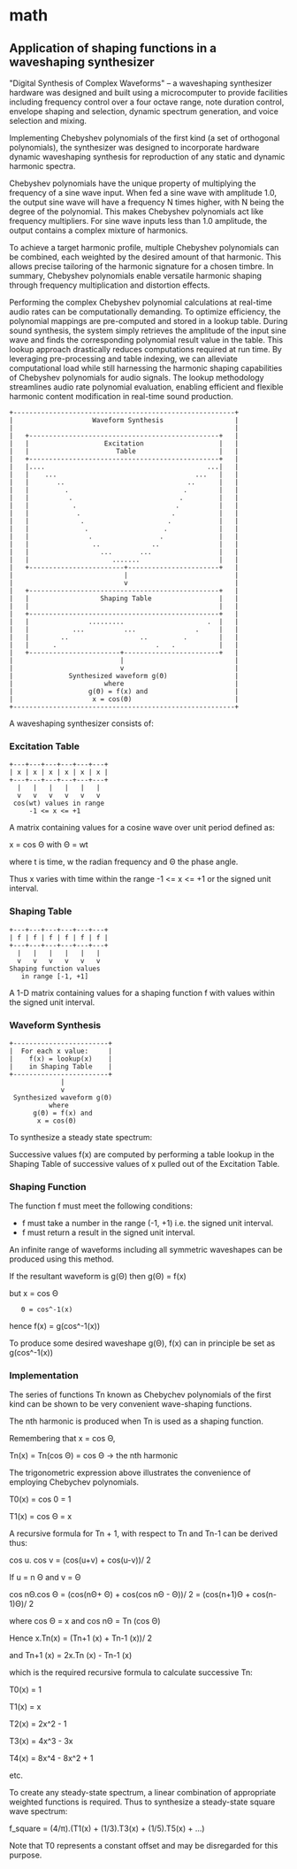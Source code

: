 # math

## Application of shaping functions in a waveshaping synthesizer 
"Digital Synthesis of Complex Waveforms" – a waveshaping synthesizer hardware was designed and built using a microcomputer to provide facilities including frequency control over a four octave range, note duration control, envelope shaping and selection, dynamic spectrum generation, and voice selection and mixing.

Implementing Chebyshev polynomials of the first kind (a set of orthogonal polynomials), the synthesizer was designed to incorporate hardware dynamic waveshaping synthesis for reproduction of any static and dynamic harmonic spectra.

Chebyshev polynomials have the unique property of multiplying the frequency of a sine wave input. When fed a sine wave with amplitude 1.0, the output sine wave will have a frequency N times higher, with N being the degree of the polynomial. This makes Chebyshev polynomials act like frequency multipliers. For sine wave inputs less than 1.0 amplitude, the output contains a complex mixture of harmonics. 

To achieve a target harmonic profile, multiple Chebyshev polynomials can be combined, each weighted by the desired amount of that harmonic. This allows precise tailoring of the harmonic signature for a chosen timbre. In summary, Chebyshev polynomials enable versatile harmonic shaping through frequency multiplication and distortion effects.

Performing the complex Chebyshev polynomial calculations at real-time audio rates can be computationally demanding. To optimize efficiency, the polynomial mappings are pre-computed and stored in a lookup table. During sound synthesis, the system simply retrieves the amplitude of the input sine wave and finds the corresponding polynomial result value in the table. This lookup approach drastically reduces computations required at run time. By leveraging pre-processing and table indexing, we can alleviate computational load while still harnessing the harmonic shaping capabilities of Chebyshev polynomials for audio signals. The lookup methodology streamlines audio rate polynomial evaluation, enabling efficient and flexible harmonic content modification in real-time sound production.


    +--------------------------------------------------------+
    |                    Waveform Synthesis                  |
    |                                                        |
    |   +------------------------------------------------+   |
    |   |                   Excitation                   |   |
    |   |                      Table                     |   |
    |   +------------------------------------------------+   |
    |   |....                                         ...|   |
    |   |    ...                                   ...   |   |
    |   |       ..                               ..      |   |
    |   |         .                             .        |   |
    |   |          .                           .         |   |
    |   |           .                         .          |   |
    |   |            .                       .           |   |
    |   |             .                     .            |   |
    |   |              .                   .             |   |
    |   |               .                 .              |   |
    |   |                ..             ..               |   |
    |   |                  ...       ...                 |   |
    |   |                     .......                    |   |
    |   +------------------------+-----------------------+   |
    |                            |                           |
    |                            v                           |
    |   +------------------------------------------------+   |
    |   |                  Shaping Table                 |   |
    |   |                                                |   |
    |   +------------------------------------------------+   |
    |   |               .........                     .  |   |
    |   |           ...          ...               .     |   |
    |   |        ..                  ..         .        |   |
    |   |      .                         .   .           |   |
    |   +-----------------------+------------------------+   |
    |                           |                            |
    |                           v                            |
    |              Synthesized waveform g(Θ)                 |
    |                       where                            |
    |                   g(Θ) = f(x) and                      |
    |                    x = cos(Θ)                          |
    +--------------------------------------------------------+

A waveshaping synthesizer consists of:
 
### Excitation Table

    +---+---+---+---+---+---+
    | x | x | x | x | x | x |
    +---+---+---+---+---+---+
      |   |   |   |   |   |
      v   v   v   v   v   v
     cos(wt) values in range
         -1 <= x <= +1
     
A matrix containing values for a cosine wave over unit period defined as:

x = cos Θ with Θ = wt

where t is time, w the radian frequency and Θ the phase angle.

Thus x varies with time within the range -1 <= x <= +1 or the signed unit interval.

### Shaping Table

    +---+---+---+---+---+---+
    | f | f | f | f | f | f |
    +---+---+---+---+---+---+
      |   |   |   |   |   |
      v   v   v   v   v   v
    Shaping function values
       in range [-1, +1]

A 1-D matrix containing values for a shaping function f with values within the signed unit interval.

### Waveform Synthesis

    +------------------------+
    |  For each x value:     |
    |    f(x) = lookup(x)    |
    |    in Shaping Table    |
    +------------------------+
                 |
                 v
     Synthesized waveform g(Θ)
              where
          g(Θ) = f(x) and
           x = cos(Θ)

To synthesize a steady state spectrum:

Successive values f(x) are computed by performing a table lookup in the Shaping Table of successive values of x pulled out of the Excitation Table.

### Shaping Function
The function f must meet the following conditions:
- f must take a number in the range (-1, +1) i.e. the signed unit interval.
- f must return a result in the signed unit interval.

An infinite range of waveforms including all symmetric waveshapes can be produced using this method.

If the resultant waveform is g(Θ) then g(Θ) = f(x)

but x = cos Θ

       Θ = cos^-1(x)
hence f(x) = g(cos^-1(x))

To produce some desired waveshape g(Θ), f(x) can in principle be set as g(cos^-1(x))


### Implementation
The series of functions Tn known as Chebychev polynomials of the first kind can be shown to be very convenient wave-shaping functions.

The nth harmonic is produced when Tn is used as a shaping function.

Remembering that x =  cos Θ,

Tn(x) = Tn(cos Θ) 
      = cos Θ               -> the nth harmonic
      
      
The trigonometric expression above illustrates the convenience of employing Chebychev polynomials.

T0(x) = cos 0 = 1

T1(x) = cos Θ = x

A recursive formula for Tn + 1, with respect to Tn and Tn-1 can be derived thus:

cos u. cos v = (cos(u+v) + cos(u-v))/ 2

If u = n Θ and v = Θ

cos nΘ.cos Θ = (cos(nΘ+ Θ) + cos(cos nΘ - Θ))/ 2
             = (cos(n+1)Θ + cos(n-1)Θ)/ 2
             
where cos Θ = x and cos nΘ = Tn (cos Θ)

Hence x.Tn(x) = (Tn+1 (x) + Tn-1 (x))/ 2

and Tn+1 (x) = 2x.Tn (x) - Tn-1 (x)

which is the required recursive formula to calculate successive Tn:

T0(x) = 1

T1(x) = x

T2(x) = 2x^2 - 1

T3(x) = 4x^3 - 3x

T4(x) = 8x^4 - 8x^2 + 1

etc.


To create any steady-state spectrum, a linear combination of appropriate weighted functions is required.
Thus to synthesize a steady-state square wave spectrum:

f_square = (4/π).(T1(x) + (1/3).T3(x) + (1/5).T5(x) + ...)

Note that T0 represents a constant offset and may be disregarded for this purpose.
